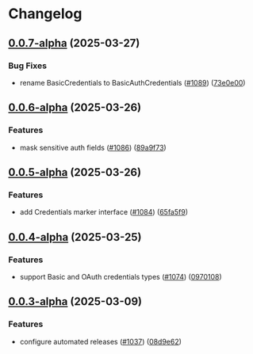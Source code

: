 # Changelog

## [0.0.7-alpha](https://github.com/ExpediaGroup/expediagroup-java-sdk/compare/expediagroup-sdk-core-v0.0.6-alpha...expediagroup-sdk-core-v0.0.7-alpha) (2025-03-27)


### Bug Fixes

* rename BasicCredentials to BasicAuthCredentials ([#1089](https://github.com/ExpediaGroup/expediagroup-java-sdk/issues/1089)) ([73e0e00](https://github.com/ExpediaGroup/expediagroup-java-sdk/commit/73e0e005687abf4cba360e599afd60b6af5d3c2a))

## [0.0.6-alpha](https://github.com/ExpediaGroup/expediagroup-java-sdk/compare/expediagroup-sdk-core-v0.0.5-alpha...expediagroup-sdk-core-v0.0.6-alpha) (2025-03-26)


### Features

* mask sensitive auth fields ([#1086](https://github.com/ExpediaGroup/expediagroup-java-sdk/issues/1086)) ([89a9f73](https://github.com/ExpediaGroup/expediagroup-java-sdk/commit/89a9f733e42466119812c59326d2aef3cc10cfb0))

## [0.0.5-alpha](https://github.com/ExpediaGroup/expediagroup-java-sdk/compare/expediagroup-sdk-core-v0.0.4-alpha...expediagroup-sdk-core-v0.0.5-alpha) (2025-03-26)


### Features

* add Credentials marker interface ([#1084](https://github.com/ExpediaGroup/expediagroup-java-sdk/issues/1084)) ([65fa5f9](https://github.com/ExpediaGroup/expediagroup-java-sdk/commit/65fa5f91182f0b4ff66994e622a2f1b60e3f7978))

## [0.0.4-alpha](https://github.com/ExpediaGroup/expediagroup-java-sdk/compare/expediagroup-sdk-core-v0.0.3-alpha...expediagroup-sdk-core-v0.0.4-alpha) (2025-03-25)


### Features

* support Basic and OAuth credentials types ([#1074](https://github.com/ExpediaGroup/expediagroup-java-sdk/issues/1074)) ([0970108](https://github.com/ExpediaGroup/expediagroup-java-sdk/commit/097010870fb4fb17c53f9d5b87d30f0b43e3658a))

## [0.0.3-alpha](https://github.com/ExpediaGroup/expediagroup-java-sdk/compare/expediagroup-sdk-core-v0.0.2-alpha...expediagroup-sdk-core-v0.0.3-alpha) (2025-03-09)


### Features

* configure automated releases ([#1037](https://github.com/ExpediaGroup/expediagroup-java-sdk/issues/1037)) ([08d9e62](https://github.com/ExpediaGroup/expediagroup-java-sdk/commit/08d9e62be599f2daa65f3998457911c01f1f51d2))
